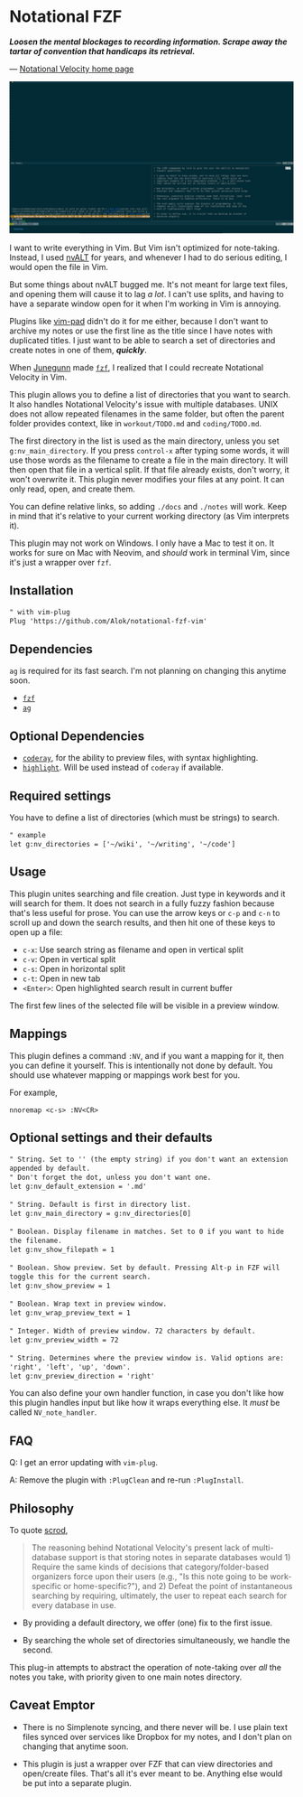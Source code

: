 # Notational FZF

***Loosen the mental blockages to recording information. Scrape away the
tartar of convention that handicaps its retrieval.***

— [Notational Velocity home page](http://notational.net/)

![Usage](/screenshots/Screenshot%202017-01-24%2023.03.27.png?raw=true "Usage")

I want to write everything in Vim. But Vim isn't optimized for
note-taking. Instead, I used
[nvALT](http://brettterpstra.com/projects/nvalt/) for years, and
whenever I had to do serious editing, I would open the file in Vim.

But some things about nvALT bugged me. It's not meant for large text
files, and opening them will cause it to lag *a lot*. I can't use
splits, and having to have a separate window open for it when I'm
working in Vim is annoying.

Plugins like [vim-pad](https://github.com/fmoralesc/vim-pad) didn't do
it for me either, because I don't want to archive my notes or use the
first line as the title since I have notes with duplicated titles. I
just want to be able to search a set of directories and create notes in
one of them, ***quickly***.

When [Junegunn](https://github.com/junegunn/) made
[`fzf`](https://github.com/junegunn/fzf), I realized that I could
recreate Notational Velocity in Vim.

This plugin allows you to define a list of directories that you want to
search. It also handles Notational Velocity's issue with multiple
databases. UNIX does not allow repeated filenames in the same folder,
but often the parent folder provides context, like in `workout/TODO.md`
and `coding/TODO.md`.

The first directory in the list is used as the main directory, unless
you set `g:nv_main_directory`. If you press `control-x` after typing
some words, it will use those words as the filename to create a file in
the main directory. It will then open that file in a vertical split. If
that file already exists, don't worry, it won't overwrite it. This
plugin never modifies your files at any point. It can only read, open,
and create them.

You can define relative links, so adding `./docs` and `./notes` will
work. Keep in mind that it's relative to your current working directory
(as Vim interprets it).

This plugin may not work on Windows. I only have a Mac to test it on. It
works for sure on Mac with Neovim, and *should* work in terminal Vim,
since it's just a wrapper over `fzf`.

## Installation

``` {.vim}
" with vim-plug
Plug 'https://github.com/Alok/notational-fzf-vim'
```

## Dependencies

`ag` is required for its fast search. I'm not planning on changing this
anytime soon.

-   [`fzf`](https://github.com/junegunn/fzf)
-   [`ag`](https://github.com/ggreer/the_silver_searcher)

## Optional Dependencies

-   [`coderay`](https://github.com/rubychan/coderay), for the ability to
    preview files, with syntax highlighting.
-   [`highlight`](http://www.andre-simon.de/doku/highlight/en/highlight.html).
    Will be used instead of `coderay` if available.

## Required settings

You have to define a list of directories (which must be strings) to
search.

``` {.vim}
" example
let g:nv_directories = ['~/wiki', '~/writing', '~/code']
```

## Usage

This plugin unites searching and file creation. Just type in keywords
and it will search for them. It does not search in a fully fuzzy fashion
because that's less useful for prose. You can use the arrow keys or
`c-p` and `c-n` to scroll up and down the search results, and then hit
one of these keys to open up a file:

-   `c-x`: Use search string as filename and open in vertical split
-   `c-v`: Open in vertical split
-   `c-s`: Open in horizontal split
-   `c-t`: Open in new tab
-   `<Enter>`: Open highlighted search result in current buffer

The first few lines of the selected file will be visible in a preview
window.

## Mappings

This plugin defines a command `:NV`, and if you want a mapping for it,
then you can define it yourself. This is intentionally not done by
default. You should use whatever mapping or mappings work best for you.

For example,

``` {.vim}
nnoremap <c-s> :NV<CR>
```

## Optional settings and their defaults

``` {.vim}
" String. Set to '' (the empty string) if you don't want an extension appended by default.
" Don't forget the dot, unless you don't want one.
let g:nv_default_extension = '.md'

" String. Default is first in directory list.
let g:nv_main_directory = g:nv_directories[0]

" Boolean. Display filename in matches. Set to 0 if you want to hide the filename.
let g:nv_show_filepath = 1

" Boolean. Show preview. Set by default. Pressing Alt-p in FZF will toggle this for the current search.
let g:nv_show_preview = 1

" Boolean. Wrap text in preview window.
let g:nv_wrap_preview_text = 1

" Integer. Width of preview window. 72 characters by default.
let g:nv_preview_width = 72

" String. Determines where the preview window is. Valid options are: 'right', 'left', 'up', 'down'.
let g:nv_preview_direction = 'right'
```

You can also define your own handler function, in case you don't like
how this plugin handles input but like how it wraps everything else. It
*must* be called `NV_note_handler`.

## FAQ

Q: I get an error updating with `vim-plug`.

A: Remove the plugin with `:PlugClean` and re-run `:PlugInstall`.

## Philosophy

To quote [scrod](https://github.com/scrod/nv/issues/22),

> The reasoning behind Notational Velocity's present lack of
> multi-database support is that storing notes in separate databases
> would 1) Require the same kinds of decisions that
> category/folder-based organizers force upon their users (e.g., "Is
> this note going to be work-specific or home-specific?"), and 2) Defeat
> the point of instantaneous searching by requiring, ultimately, the
> user to repeat each search for every database in use.

-   By providing a default directory, we offer (one) fix to the first
    issue.

-   By searching the whole set of directories simultaneously, we handle
    the second.

This plug-in attempts to abstract the operation of note-taking over
*all* the notes you take, with priority given to one main notes
directory.

## Caveat Emptor

-   There is no Simplenote syncing, and there never will be. I use plain
    text files synced over services like Dropbox for my notes, and I
    don't plan on changing that anytime soon.

-   This plugin is just a wrapper over FZF that can view directories and
    open/create files. That's all it's ever meant to be. Anything else
    would be put into a separate plugin.
